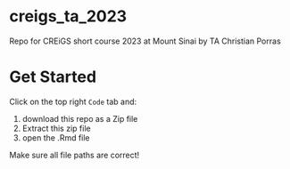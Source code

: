 # creigs_ta_2023
Repo for CREiGS short course 2023 at Mount Sinai by TA Christian Porras

# Get Started
Click on the top right `Code` tab and: 
1. download this repo as a Zip file
2. Extract this zip file
3. open the .Rmd file

Make sure all file paths are correct!
